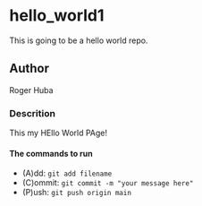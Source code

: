# hello_world1

This is going to be a hello world repo.

## Author

Roger Huba

### Descrition

This my HEllo World PAge!

#### The commands to run

- (A)dd: `git add filename`
- (C)ommit: `git commit -m "your message here"`
- (P)ush: `git push origin main`
